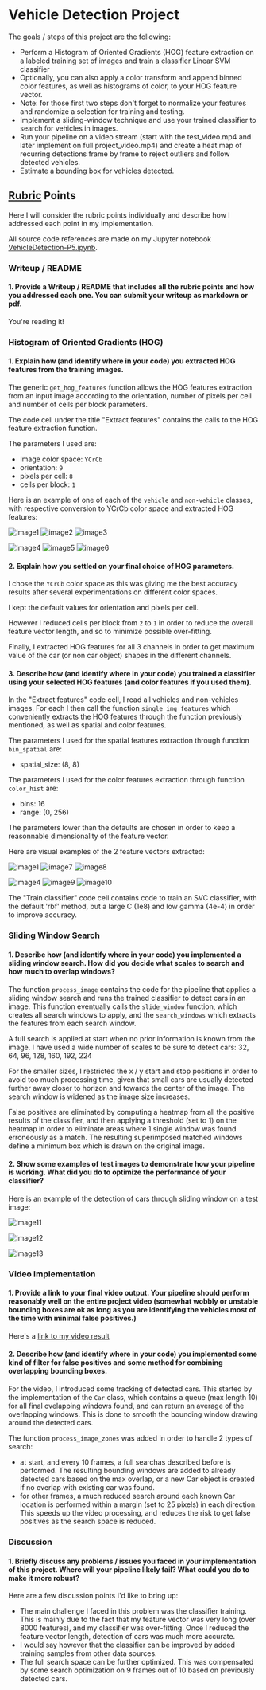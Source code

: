 # Vehicle Detection Project

The goals / steps of this project are the following:

* Perform a Histogram of Oriented Gradients (HOG) feature extraction on a labeled training set of images and train a classifier Linear SVM classifier
* Optionally, you can also apply a color transform and append binned color features, as well as histograms of color, to your HOG feature vector. 
* Note: for those first two steps don't forget to normalize your features and randomize a selection for training and testing.
* Implement a sliding-window technique and use your trained classifier to search for vehicles in images.
* Run your pipeline on a video stream (start with the test_video.mp4 and later implement on full project_video.mp4) and create a heat map of recurring detections frame by frame to reject outliers and follow detected vehicles.
* Estimate a bounding box for vehicles detected.

[//]: # (Image References)
[image1]: ./output_images/17.png "Car image"
[image2]: ./output_images/converted_17.png "Car image converted to YCrCb color space"
[image3]: ./output_images/hog_17.png "HOG features extracted from car image for first channel"
[image4]: ./output_images/extra40.png "Non car image"
[image5]: ./output_images/converted_extra40.png "Non car image converted to YCrCb color space"
[image6]: ./output_images/hog_extra40.png "HOG features extracted from non car image for first channel"
[image7]: ./output_images/spatial_17.png "Spatial features extracted from the car image"
[image8]: ./output_images/color_17.png "Color features extracted from the car image"
[image9]: ./output_images/spatial_extra40.png "Spatial features extracted from the non car image"
[image10]: ./output_images/color_extra40.png "Color features extracted from the non car image"
[image11]: ./test_images/test1.jpg "Test image"
[image12]: ./output_images/boxes_test1.jpg "Sliding window applied on test image"
[image13]: ./output_images/final_test1.jpg "Final car detection on test image"
[image1]: ./examples/car_not_car.png
[image1]: ./examples/car_not_car.png
[image2]: ./examples/HOG_example.jpg
[image3]: ./examples/sliding_windows.jpg
[image4]: ./examples/sliding_window.jpg
[image5]: ./examples/bboxes_and_heat.png
[image6]: ./examples/labels_map.png
[image7]: ./examples/output_bboxes.png
[video1]: ./project_video.mp4

## [Rubric](https://review.udacity.com/#!/rubrics/513/view) Points

Here I will consider the rubric points individually and describe how I addressed each point in my implementation.

All source code references are made on my Jupyter notebook [VehicleDetection-P5.ipynb](https://github.com/schambon77/CarND-Vehicle-Detection-P5/blob/master/VehicleDetection-P5.ipynb).

### Writeup / README

#### 1. Provide a Writeup / README that includes all the rubric points and how you addressed each one.  You can submit your writeup as markdown or pdf.

You're reading it!

### Histogram of Oriented Gradients (HOG)

#### 1. Explain how (and identify where in your code) you extracted HOG features from the training images.

The generic `get_hog_features` function allows the HOG features extraction from an input image according to the orientation, number of pixels per cell and number of cells per block parameters.

The code cell under the title "Extract features" contains the calls to the HOG feature extraction function.

The parameters I used are:
* Image color space: `YCrCb`
* orientation: `9`
* pixels per cell: `8`
* cells per block: `1`

Here is an example of one of each of the `vehicle` and `non-vehicle` classes, with respective conversion to YCrCb color space and extracted HOG features:

![image1]
![image2]
![image3]

![image4]
![image5]
![image6]

#### 2. Explain how you settled on your final choice of HOG parameters.

I chose the `YCrCb` color space as this was giving me the best accuracy results after several experimentations on different color spaces.

I kept the default values for orientation and pixels per cell.

However I reduced cells per block from `2` to `1` in order to reduce the overall feature vector length, and so to minimize possible over-fitting.

Finally, I extracted HOG features for all 3 channels in order to get maximum value of the car (or non car object) shapes in the different channels. 

#### 3. Describe how (and identify where in your code) you trained a classifier using your selected HOG features (and color features if you used them).

In the "Extract features" code cell, I read all vehicles and non-vehicles images. For each I then call the function `single_img_features` which conveniently extracts the HOG features through the function previously mentioned, as well as spatial and color features.

The parameters I used for the spatial features extraction through function `bin_spatial` are:
* spatial_size: (8, 8)

The parameters I used for the color features extraction through function `color_hist` are:
* bins: 16
* range: (0, 256)

The parameters lower than the defaults are chosen in order to keep a reasonnable dimensionality of the feature vector.

Here are visual examples of the 2 feature vectors extracted:

![image1]
![image7]
![image8]

![image4]
![image9]
![image10]

The "Train classifier" code cell contains code to train an SVC classifier, with the default 'rbf' method, but a large C (1e8) and low gamma (4e-4) in order to improve accuracy.

### Sliding Window Search

#### 1. Describe how (and identify where in your code) you implemented a sliding window search.  How did you decide what scales to search and how much to overlap windows?

The function `process_image` contains the code for the pipeline that applies a sliding window search and runs the trained classifier to detect cars in an image. This function eventually calls the `slide_window` function, which creates all search windows to apply, and the `search_windows` which extracts the features from each search window.

A full search is applied at start when no prior information is known from the image. I have used a wide number of scales to be sure to detect cars: 32, 64, 96, 128, 160, 192, 224

For the smaller sizes, I restricted the x / y start and stop positions in order to avoid too much processing time, given that small cars are usually detected further away closer to horizon and towards the center of the image. The search window is widened as the image size increases.

False positives are eliminated by computing a heatmap from all the positive results of the classifier, and then applying a threshold (set to 1) on the heatmap in order to eliminate areas where 1 single window was found erroneously as a match. The resulting superimposed matched windows define a minimum box which is drawn on the original image. 

#### 2. Show some examples of test images to demonstrate how your pipeline is working.  What did you do to optimize the performance of your classifier?

Here is an example of the detection of cars through sliding window on a test image:

![image11]

![image12]

![image13]

### Video Implementation

#### 1. Provide a link to your final video output.  Your pipeline should perform reasonably well on the entire project video (somewhat wobbly or unstable bounding boxes are ok as long as you are identifying the vehicles most of the time with minimal false positives.)
Here's a [link to my video result](./output_images/detected_vehicles_project_video.mp4)


#### 2. Describe how (and identify where in your code) you implemented some kind of filter for false positives and some method for combining overlapping bounding boxes.

For the video, I introduced some tracking of detected cars. This started by the implementation of the `Car` class, which contains a queue (max length 10) for all final ovelapping windows found, and can return an average of the overlapping windows. This is done to smooth the bounding window drawing around the detected cars.

The function `process_image_zones` was added in order to handle 2 types of search:
* at start, and every 10 frames, a full searchas described before is performed. The resulting bounding windows are added to already detected cars based on the max overlap, or a new Car object is created if no overlap with existing car was found.
* for other frames, a much reduced search around each known Car location is performed within a margin (set to 25 pixels) in each direction. This speeds up the video processing, and reduces the risk to get false positives as the search space is reduced.

### Discussion

#### 1. Briefly discuss any problems / issues you faced in your implementation of this project.  Where will your pipeline likely fail?  What could you do to make it more robust?

Here are a few discussion points I'd like to bring up:
* The main challenge I faced in this problem was the classifier training. This is mainly due to the fact that my feature vector was very long (over 8000 features), and my classifier was over-fitting. Once I reduced the feature vector length, detection of cars was much more accurate.
* I would say however that the classifier can be improved by added training samples from other data sources.
* The full search space can be further optimized. This was compensated by some search optimization on 9 frames out of 10 based on previously detected cars.
